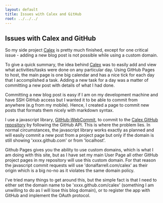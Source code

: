 ```yaml
---
layout: default
title: Issues with Calex and GitHub
root: ../../../
---
```


## Issues with Calex and GitHub

So my side project [Calex](http://www.donalfarrell.com/calex/) is pretty much finished, except for one critical issue - adding a new blog post is not possible while using a custom domain.

To give a quick summary, the idea behind [Calex](http://www.donalfarrell.com/calex/) was to easily add and view what activities/tasks were done on any particular day. 
Using GitHub Pages to host, the main page is one big calendar and has a nice tick for each day that I accomplished a task. Adding a new task for a day was a matter of committing a new post with details of what I had done.

Committing a new blog post is easy if I am on my development machine and have SSH GitHub access but I wanted it to be able to commit from anywhere (e.g from my mobile). Hence, I created a page to commit new posts that formats them nicely with markdown syntax.

I use a javascript library, [GitHub-WebCommit](https://github.com/donskifarrell/github-webcommit.js), to commit to the [Calex GitHub repository](https://github.com/donskifarrell/calex) by following the GitHub API. This is where the problem lies. In normal circumstances, the javascript library works exactly as planned and will easily commit a new post from a project page but only if the domain is still showing 'xxxx.github.com' or from 'localhost'. 

Github Pages gives you the ability to use custom domains, which is what I am doing with this site, but as I have set my main User Page all other GitHub project pages in my repository will use this custom domain. For that reason the javascript commit requests will use 'donalfarrell.com/calex' as their origin which is a big no-no as it violates the same domain policy. 

I've tried many things to get around this, but the simple fact is that I need to either set the domain name to be 'xxxx.github.com/calex' (something I am unwilling to do as I will lose this blog domain), or to register the app with GitHub and implement the OAuth protocol.